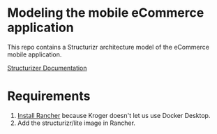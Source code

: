 # Modeling the mobile eCommerce application
This repo contains a Structurizr architecture model of the eCommerce mobile application.

[Structurizer Documentation](https://docs.structurizr.com)

# Requirements
1. [Install Rancher](https://rancherdesktop.io) because Kroger doesn't let us use Docker Desktop.
2. Add the structurizr/lite image in Rancher.

